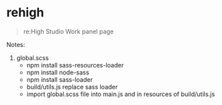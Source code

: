 # rehigh

> re:High Studio Work panel page

Notes:
1. global.scss
   + npm install sass-resources-loader
   + npm install node-sass
   + npm install sass-loader
   + build/utils.js replace sass loader
   + import global.scss file into main.js and in resources of build/utils.js
